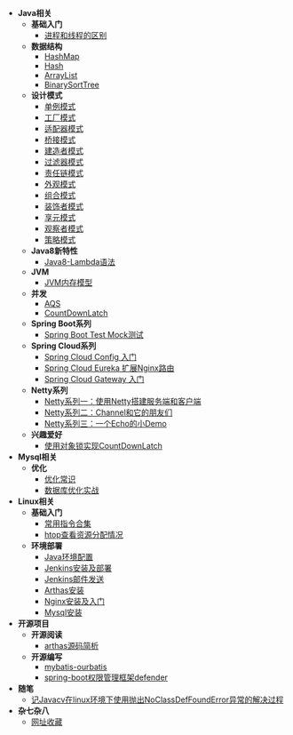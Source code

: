 - **Java相关**
  - **基础入门**
    - [进程和线程的区别](docs/zh-cn/java/introduction/processes-and-threads.md)
  - **数据结构**
    - [HashMap](docs/zh-cn/java/data-structure/hashmap.md)
    - [Hash](docs/zh-cn/java/data-structure/hash.md)
    - [ArrayList](docs/zh-cn/java/data-structure/arraylist.md)
    - [BinarySortTree](docs/zh-cn/java/data-structure/binary-sort-tree.md)
  - **设计模式**
    - [单例模式](docs/zh-cn/java/design-mode/single-mode.md)
    - [工厂模式](docs/zh-cn/java/design-mode/factory-mode.md)
    - [适配器模式](docs/zh-cn/java/design-mode/adapter-mode.md)
    - [桥接模式](docs/zh-cn/java/design-mode/bridge-mode.md)
    - [建造者模式](docs/zh-cn/java/design-mode/builder-mode.md)
    - [过滤器模式](docs/zh-cn/java/design-mode/filter-mode.md)
    - [责任链模式](docs/zh-cn/java/design-mode/chain-mode.md)
    - [外观模式](docs/zh-cn/java/design-mode/facade-mode.md)
    - [组合模式](docs/zh-cn/java/design-mode/composite-mode.md)
    - [装饰者模式](docs/zh-cn/java/design-mode/decorator-mode.md)
    - [享元模式](docs/zh-cn/java/design-mode/flyweight-mode.md)
    - [观察者模式](docs/zh-cn/java/design-mode/observer-mode.md)
    - [策略模式](docs/zh-cn/java/design-mode/strategy-mode.md)
  - **Java8新特性**
    - [Java8-Lambda语法](docs/zh-cn/java/java8-new-feature/java8-lambda.md)
  - **JVM**
    - [JVM内存模型](docs/zh-cn/java/jvm/jvm-memory-model.md)
  - **并发**
    - [AQS](docs/zh-cn/java/concurrency/abstract-queued-synchronizer.md)
    - [CountDownLatch](docs/zh-cn/java/concurrency/count-down-latch.md)
  - **Spring Boot系列**
    - [Spring Boot Test Mock测试](docs/zh-cn/java/spring-boot/spring-boot-test-mock.md)
  - **Spring Cloud系列**
    - [Spring Cloud Config 入门](docs/zh-cn/java/spring-cloud/spring-cloud-config.md)
    - [Spring Cloud Eureka 扩展Nginx路由](docs/zh-cn/java/spring-cloud/spring-cloud-eureka-nginx-router.md)
    - [Spring Cloud Gateway 入门](docs/zh-cn/java/spring-cloud/spring-cloud-gateway.md)
  - **Netty系列**
    - [Netty系列一：使用Netty搭建服务端和客户端](docs/zh-cn/java/netty/netty-series-1.md)
    - [Netty系列二：Channel和它的朋友们](docs/zh-cn/java/netty/netty-series-2.md)
    - [Netty系列三：一个Echo的小Demo](docs/zh-cn/java/netty/netty-series-3.md)
  - **兴趣爱好**
    - [使用对象锁实现CountDownLatch](docs/zh-cn/java/interesting/count-down-latch.md)
- **Mysql相关**
  - **优化**
    - [优化常识](docs/zh-cn/mysql/optimize/optimize-common-sense.md)
    - [数据库优化实战](docs/zh-cn/mysql/actual_combat/actual_combat.md)
- **Linux相关**
  - **基础入门**
    - [常用指令合集](docs/zh-cn/linux/introduction/instruction-set.md)
    - [htop查看资源分配情况](docs/zh-cn/linux/introduction/htop.md)
  - **环境部署**
    - [Java环境配置](docs/zh-cn/linux/deployment-environment/java.md)
    - [Jenkins安装及部署](docs/zh-cn/linux/deployment-environment/jenkins.md)
    - [Jenkins邮件发送](docs/zh-cn/linux/deployment-environment/jenkins-email.md)
    - [Arthas安装](docs/zh-cn/linux/deployment-environment/arthas.md)
    - [Nginx安装及入门](docs/zh-cn/linux/deployment-environment/nginx.md)
    - [Mysql安装](docs/zh-cn/linux/deployment-environment/mysql.md)
- **开源项目**
  - **开源阅读**
    - [arthas源码简析](docs/zh-cn/opensource/opensource-read/arthas.md)
  - **开源编写**
    - [mybatis-ourbatis](docs/zh-cn/opensource/opensource-write/ourbatis.md)
    - [spring-boot权限管理框架defender](docs/zh-cn/opensource/opensource-write/defender.md)
- **随笔**
  - [记Javacv在linux环境下使用抛出NoClassDefFoundError异常的解决过程](docs/zh-cn/informal-essay/javacv-linux-deploy.md)
- **杂七杂八**
  - [网址收藏](docs/zh-cn/littery/website-collect.md)
